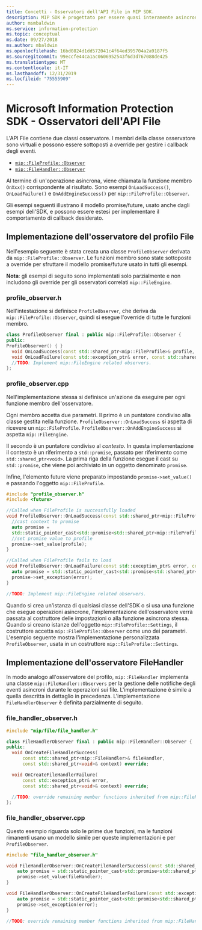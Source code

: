 ```yaml
---
title: Concetti - Osservatori dell'API File in MIP SDK.
description: MIP SDK è progettato per essere quasi interamente asincrono. Questo articolo aiuterà a comprendere come gli osservatori dell'API File vengono implementati e usati per l'asincronicità.
author: msmbaldwin
ms.service: information-protection
ms.topic: conceptual
ms.date: 09/27/2018
ms.author: mbaldwin
ms.openlocfilehash: 16bd0824d1dd572041c4f64ed395704a2a9187f5
ms.sourcegitcommit: 99eccfe44ca1ac0606952543f6d3d767088de425
ms.translationtype: MT
ms.contentlocale: it-IT
ms.lasthandoff: 12/31/2019
ms.locfileid: "75555909"
---
```

# <a name="microsoft-information-protection-sdk---file-api-observers"></a>Microsoft Information Protection SDK - Osservatori dell'API File

L'API File contiene due classi osservatore. I membri della classe osservatore sono virtuali e possono essere sottoposti a override per gestire i callback degli eventi.

- [`mip::FileProfile::Observer`](reference/class_mip_fileprofile_observer.md)
- [`mip::FileHandler::Observer`](reference/class_mip_filehandler_observer.md)

Al termine di un'operazione asincrona, viene chiamata la funzione membro `OnXxx()` corrispondente al risultato. Sono esempi `OnLoadSuccess()`, `OnLoadFailure()` e `OnAddEngineSuccess()` per `mip::FileProfile::Observer`.

Gli esempi seguenti illustrano il modello promise/future, usato anche dagli esempi dell'SDK, e possono essere estesi per implementare il comportamento di callback desiderato. 

## <a name="file-profile-observer-implementation"></a>Implementazione dell'osservatore del profilo File

Nell'esempio seguente è stata creata una classe `ProfileObserver` derivata da `mip::FileProfile::Observer`. Le funzioni membro sono state sottoposte a override per sfruttare il modello promise/future usato in tutti gli esempi.

**Nota**: gli esempi di seguito sono implementati solo parzialmente e non includono gli override per gli osservatori correlati `mip::FileEngine`.

### <a name="profile_observerh"></a>profile_observer.h

Nell'intestazione si definisce `ProfileObserver`, che deriva da `mip::FileProfile::Observer`, quindi si esegue l'override di tutte le funzioni membro.

```cpp
class ProfileObserver final : public mip::FileProfile::Observer {
public:
ProfileObserver() { }
  void OnLoadSuccess(const std::shared_ptr<mip::FileProfile>& profile, const std::shared_ptr<void>& context) override;
  void OnLoadFailure(const std::exception_ptr& error, const std::shared_ptr<void>& context) override;
  //TODO: Implement mip::FileEngine related observers.
};
```

### <a name="profile_observercpp"></a>profile_observer.cpp

Nell'implementazione stessa si definisce un'azione da eseguire per ogni funzione membro dell'osservatore.

Ogni membro accetta due parametri. Il primo è un puntatore condiviso alla classe gestita nella funzione. `ProfileObserver::OnLoadSuccess` si aspetta di ricevere un `mip::FileProfile`. `ProfileObserver::OnAddEngineSuccess` si aspetta `mip::FileEngine`.

Il secondo è un puntatore condiviso al *contesto*. In questa implementazione il contesto è un riferimento a `std::promise`, passato per riferimento come `std::shared_ptr<void>`. La prima riga della funzione esegue il cast su `std::promise`, che viene poi archiviato in un oggetto denominato `promise`.

Infine, l'elemento future viene preparato impostando `promise->set_value()` e passando l'oggetto `mip::FileProfile`.

```cpp
#include "profile_observer.h"
#include <future>

//Called when FileProfile is successfully loaded
void ProfileObserver::OnLoadSuccess(const std::shared_ptr<mip::FileProfile>& profile, const std::shared_ptr<void>& context) {
  //cast context to promise
  auto promise = 
  std::static_pointer_cast<std::promise<std::shared_ptr<mip::FileProfile>>>(context);
  //set promise value to profile
  promise->set_value(profile);
}

//Called when FileProfile fails to load
void ProfileObserver::OnLoadFailure(const std::exception_ptr& error, const std::shared_ptr<void>& context) {
  auto promise = std::static_pointer_cast<std::promise<std::shared_ptr<mip::FileProfile>>>(context);
  promise->set_exception(error);
}

//TODO: Implement mip::FileEngine related observers.
```

Quando si crea un'istanza di qualsiasi classe dell'SDK o si usa una funzione che esegue operazioni asincrone, l'implementazione dell'osservatore verrà passata al costruttore delle impostazioni o alla funzione asincrona stessa. Quando si creano istanze dell'oggetto `mip::FileProfile::Settings`, il costruttore accetta `mip::FileProfile::Observer` come uno dei parametri. L'esempio seguente mostra l'implementazione personalizzata `ProfileObserver`, usata in un costruttore `mip::FileProfile::Settings`.

## <a name="filehandler-observer-implementation"></a>Implementazione dell'osservatore FileHandler

In modo analogo all'osservatore del profilo, `mip::FileHandler` implementa una classe `mip::FileHandler::Observers` per la gestione delle notifiche degli eventi asincroni durante le operazioni sui file. L'implementazione è simile a quella descritta in dettaglio in precedenza. L'implementazione `FileHandlerObserver` è definita parzialmente di seguito. 

### <a name="file_handler_observerh"></a>file_handler_observer.h

```cpp
#include "mip/file/file_handler.h"

class FileHandlerObserver final : public mip::FileHandler::Observer {
public:
  void OnCreateFileHandlerSuccess(
      const std::shared_ptr<mip::FileHandler>& fileHandler,
      const std::shared_ptr<void>& context) override;

  void OnCreateFileHandlerFailure(
      const std::exception_ptr& error,
      const std::shared_ptr<void>& context) override;

  //TODO: override remaining member functions inherited from mip::FileHandler::Observer
};
```

### <a name="file_handler_observercpp"></a>file_handler_observer.cpp

Questo esempio riguarda solo le prime due funzioni, ma le funzioni rimanenti usano un modello simile per queste implementazioni e per `ProfileObserver`.

```cpp
#include "file_handler_observer.h"

void FileHandlerObserver::OnCreateFileHandlerSuccess(const std::shared_ptr<mip::FileHandler>& fileHandler, const std::shared_ptr<void>& context) {
    auto promise = std::static_pointer_cast<std::promise<std::shared_ptr<mip::FileHandler>>>(context);
    promise->set_value(fileHandler);
}

void FileHandlerObserver::OnCreateFileHandlerFailure(const std::exception_ptr& error, const std::shared_ptr<void>& context) {
    auto promise = std::static_pointer_cast<std::promise<std::shared_ptr<mip::FileHandler>>>(context);
    promise->set_exception(error);
}

//TODO: override remaining member functions inherited from mip::FileHandler::Observer
```

